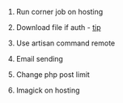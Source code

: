 

1. Run corner job on hosting 
   
2. Download file if auth - [tip](https://stackoverflow.com/questions/41938718/how-to-download-files-using-axios)

3. Use artisan command remote 
   
4. Email sending 

5. Change php post limit 

6. Imagick on hosting 
